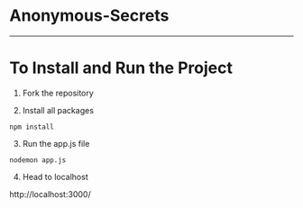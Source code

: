 # Anonymous-Secrets
----------------------------------------------------------------------------------------------------------

# To Install and Run the Project

1. Fork the repository

2. Install all packages 

```
npm install
```

3. Run the app.js file

```
nodemon app.js

```

4. Head to localhost

http://localhost:3000/
